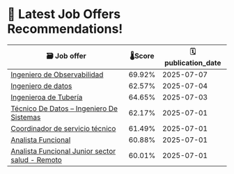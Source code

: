 # 🚀 Latest Job Offers Recommendations!
| 🗃️ **Job offer** | 🌡️**Score** | 🗓️ **publication_date** |
|---|---|---|
| [Ingeniero de Observabilidad](https://co.linkedin.com/jobs/view/ingeniero-de-observabilidad-at-adinsoft-sas-4263488314) | 69.92% | 2025-07-07 |
| [Ingeniero de datos](https://co.linkedin.com/jobs/view/ingeniero-de-datos-at-softtek-4262009535) | 62.57% | 2025-07-04 |
| [Ingenieroa de Tubería](https://co.linkedin.com/jobs/view/ingeniero-a-de-tuber%C3%ADa-at-wood-4249424755) | 64.65% | 2025-07-03 |
| [Técnico De Datos – Ingeniero De Sistemas](https://co.linkedin.com/jobs/view/t%C3%A9cnico-de-datos-%E2%80%93-ingeniero-de-sistemas-at-niujobs-pro-4258749269) | 62.17% | 2025-07-01 |
| [Coordinador de servicio técnico](https://co.linkedin.com/jobs/view/coordinador-de-servicio-t%C3%A9cnico-at-grupo-colors-equipos-y-monturas-4260294499) | 61.49% | 2025-07-01 |
| [Analista Funcional](https://co.linkedin.com/jobs/view/analista-funcional-at-gft-technologies-4256947099) | 60.88% | 2025-07-01 |
| [Analista Funcional Junior sector salud - Remoto](https://co.linkedin.com/jobs/view/analista-funcional-junior-sector-salud-remoto-at-gft-technologies-latam-4260436234) | 60.01% | 2025-07-01 |
